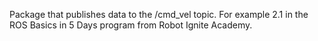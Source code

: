 Package that publishes data to the /cmd_vel topic.
For example 2.1 in the ROS Basics in 5 Days program from Robot Ignite Academy.